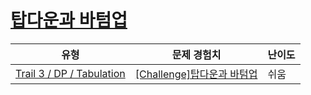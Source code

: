 # [탑다운과 바텀업](https://https://en.codetree.ai/trails/complete/curated-cards/challenge-dp-td-and-bu)

|유형|문제 경험치|난이도|
|---|---|---|
|[Trail 3 / DP / Tabulation](https://https://en.codetree.ai/trail-info/novice-high/)|[[Challenge]탑다운과 바텀업](https://https://en.codetree.ai/trails/complete/curated-cards/challenge-dp-td-and-bu/)|쉬움|

